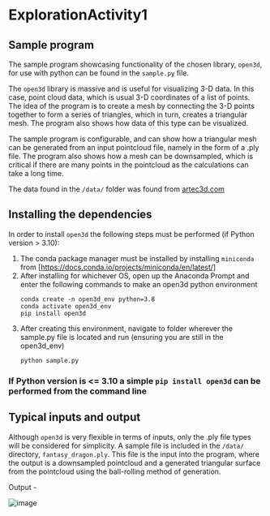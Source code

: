 # ExplorationActivity1

## Sample program

The sample program showcasing functionality of the chosen library, `open3d`, for use with python can be found in the `sample.py` file. 

The `open3d` library is massive and is useful for visualizing 3-D data. In this case, point cloud data, which is usual 3-D coordinates of a list of points.
The idea of the program is to create a mesh by connecting the 3-D points together to form a series of triangles, which in turn, creates a triangular mesh.
The program also shows how data of this type can be visualized. 

The sample program is configurable, and can show how a triangular mesh can be generated from an input pointcloud file, namely in the form of a .ply file.
The program also shows how a mesh can be downsampled, which is critical if there are many points in the pointcloud as the calculations can take a long time.

The data found in the `/data/` folder was found from [artec3d.com](https://www.artec3d.com/3d-models/fantasy-dragon)

## Installing the dependencies

In order to install `open3d` the following steps must be performed (if Python version > 3.10):
1.  The conda package manager must be installed by installing `miniconda` from [https://docs.conda.io/projects/miniconda/en/latest/]
2.  After installing for whichever OS, open up the Anaconda Prompt and enter the following commands to make an open3d python environment
     ```
     conda create -n open3d_env python=3.8
     conda activate open3d_env
     pip install open3d
     ```
3.  After creating this environment, navigate to folder wherever the sample.py file is located and run (ensuring you are still in the open3d_env)
    ```
    python sample.py
    ```

### If Python version is <= 3.10 a simple `pip install open3d` can be performed from the command line

## Typical inputs and output

Although `open3d` is very flexible in terms of inputs, only the .ply file types will be considered for simplicity. A sample file is included in the `/data/` directory, `fantasy_dragon.ply`.
This file is the input into the program, where the output is a downsampled pointcloud and a generated triangular surface from the pointcloud using the ball-rolling method of generation.

Output -

![image](https://github.com/CS2613-FA23/explorationactivity1-carterdboyle/assets/94463154/c094637a-5f41-4fbd-9d24-9639d4128b6a)

